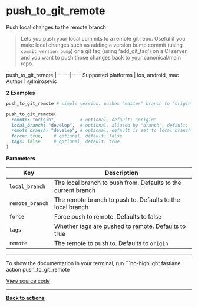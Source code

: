 # push_to_git_remote


Push local changes to the remote branch




> Lets you push your local commits to a remote git repo. Useful if you make local changes such as adding a version bump commit (using `commit_version_bump`) or a git tag (using 'add_git_tag') on a CI server, and you want to push those changes back to your canonical/main repo.


push_to_git_remote |
-----|----
Supported platforms | ios, android, mac
Author | @lmirosevic



**2 Examples**

```ruby
push_to_git_remote # simple version. pushes "master" branch to "origin" remote
```

```ruby
push_to_git_remote(
  remote: "origin",         # optional, default: "origin"
  local_branch: "develop",  # optional, aliased by "branch", default: "master"
  remote_branch: "develop", # optional, default is set to local_branch
  force: true,    # optional, default: false
  tags: false     # optional, default: true
)
```





**Parameters**

Key | Description
----|------------
  `local_branch` | The local branch to push from. Defaults to the current branch
  `remote_branch` | The remote branch to push to. Defaults to the local branch
  `force` | Force push to remote. Defaults to false
  `tags` | Whether tags are pushed to remote. Defaults to true
  `remote` | The remote to push to. Defaults to `origin`




<hr />
To show the documentation in your terminal, run
```no-highlight
fastlane action push_to_git_remote
```

<a href="https://github.com/fastlane/fastlane/blob/master/fastlane/lib/fastlane/actions/push_to_git_remote.rb" target="_blank">View source code</a>

<hr />

<a href="/actions"><b>Back to actions</b></a>
